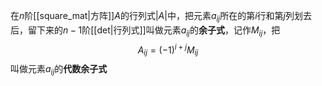 在$n$阶[[square_mat|方阵]]$A$的行列式$|A|$中，把元素$a_{ij}$所在的第$i$行和第$j$列划去后，留下来的$n-1$阶[[det|行列式]]叫做元素$a_{ij}$的**余子式**，记作$M_{ij}$，把
$$
A_{ij}=(-1)^{i+j}M_{ij}
$$
叫做元素$a_{ij}$的**代数余子式**